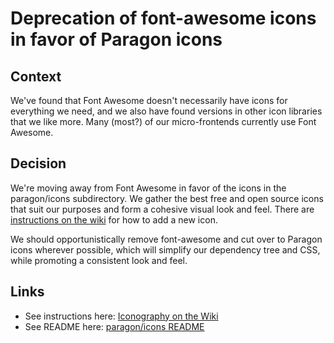 # Deprecation of font-awesome icons in favor of Paragon icons

## Context

We've found that Font Awesome doesn't necessarily have icons for everything we need, and we also have found versions in other icon libraries that we like more. Many (most?) of our micro-frontends currently use Font Awesome.

## Decision

We're moving away from Font Awesome in favor of the icons in the paragon/icons subdirectory. We gather the best free and open source icons that suit our purposes and form a cohesive visual look and feel. There are [instructions on the wiki](https://openedx.atlassian.net/wiki/spaces/BPL/pages/2152661212/Iconography) for how to add a new icon.

We should opportunistically remove font-awesome and cut over to Paragon icons wherever possible, which will simplify our dependency tree and CSS, while promoting a consistent look and feel.

## Links

- See instructions here: [Iconography on the Wiki](https://openedx.atlassian.net/wiki/spaces/BPL/pages/2152661212/Iconography)
- See README here: [paragon/icons README](https://github.com/openedx/paragon/tree/master/icons)
